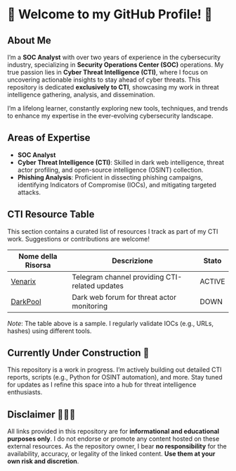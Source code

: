 # 🦅 Welcome to my GitHub Profile! 🦅

## About Me
I’m a **SOC Analyst** with over two years of experience in the cybersecurity industry, specializing in **Security Operations Center (SOC)** operations. My true passion lies in **Cyber Threat Intelligence (CTI)**, where I focus on uncovering actionable insights to stay ahead of cyber threats. This repository is dedicated **exclusively to CTI**, showcasing my work in threat intelligence gathering, analysis, and dissemination.

I’m a lifelong learner, constantly exploring new tools, techniques, and trends to enhance my expertise in the ever-evolving cybersecurity landscape.

## Areas of Expertise
- **SOC Analyst**
- **Cyber Threat Intelligence (CTI)**: Skilled in dark web intelligence, threat actor profiling, and open-source intelligence (OSINT) collection.
- **Phishing Analysis**: Proficient in dissecting phishing campaigns, identifying Indicators of Compromise (IOCs), and mitigating targeted attacks.

## CTI Resource Table
This section contains a curated list of resources I track as part of my CTI work. Suggestions or contributions are welcome!

| Nome della Risorsa          | Descrizione                                      | Stato |
|-----------------------------|--------------------------------------------------|-------|
| [Venarix](https://t.me/venarix) | Telegram channel providing CTI-related updates | ACTIVE   |
| [DarkPool](https://darkpool.example.com) | Dark web forum for threat actor monitoring     | DOWN  |

*Note*: The table above is a sample. I regularly validate IOCs (e.g., URLs, hashes) using different tools.
## Currently Under Construction 🚧
This repository is a work in progress. 
I’m actively building out detailed CTI reports, scripts (e.g., Python for OSINT automation), and more. 
Stay tuned for updates as I refine this space into a hub for threat intelligence enthusiasts.

## Disclaimer 🛑🛑🛑
All links provided in this repository are for **informational and educational purposes only**. 
I do not endorse or promote any content hosted on these external resources. 
As the repository owner, I bear **no responsibility** for the availability, accuracy, or legality of the linked content. 
**Use them at your own risk and discretion**.
